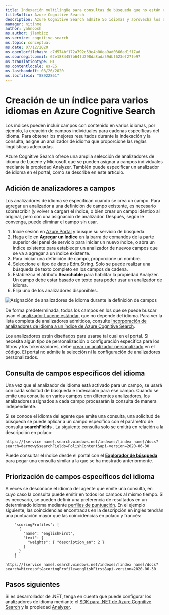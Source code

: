 ```yaml
---
title: Indexación multilingüe para consultas de búsqueda que no están en inglés
titleSuffix: Azure Cognitive Search
description: Azure Cognitive Search admite 56 idiomas y aprovecha los analizadores de idiomas de Lucene y la tecnología de procesamiento del lenguaje natural de Microsoft.
manager: nitinme
author: yahnoosh
ms.author: jlembicz
ms.service: cognitive-search
ms.topic: conceptual
ms.date: 07/12/2020
ms.openlocfilehash: c7d574bf172a792c59e4b00ea9ad0366ad1f17ad
ms.sourcegitcommit: 62e1884457b64fd798da8ada59dbf623ef27fe97
ms.translationtype: HT
ms.contentlocale: es-ES
ms.lasthandoff: 08/26/2020
ms.locfileid: "88922861"
---
```

# <a name="how-to-create-an-index-for-multiple-languages-in-azure-cognitive-search"></a>Creación de un índice para varios idiomas en Azure Cognitive Search

Los índices pueden incluir campos con contenido en varios idiomas, por ejemplo, la creación de campos individuales para cadenas específicas del idioma. Para obtener los mejores resultados durante la indexación y la consulta, asigne un analizador de idioma que proporcione las reglas lingüísticas adecuadas. 

Azure Cognitive Search ofrece una amplia selección de analizadores de idioma de Lucene y Microsoft que se pueden asignar a campos individuales mediante la propiedad Analyzer. También puede especificar un analizador de idioma en el portal, como se describe en este artículo.

## <a name="add-analyzers-to-fields"></a>Adición de analizadores a campos

Los analizadores de idioma se especifican cuando se crea un campo. Para agregar un analizador a una definición de campo existente, es necesario sobrescribir (y volver a cargar) el índice, o bien crear un campo idéntico al original, pero con una asignación de analizador. Después, según le convenga, puede eliminar el campo sin usar.

1. Inicie sesión en [Azure Portal](https://portal.azure.com) y busque su servicio de búsqueda.
1. Haga clic en **Agregar un índice** en la barra de comandos de la parte superior del panel de servicio para iniciar un nuevo índice, o abra un índice existente para establecer un analizador de nuevos campos que se va a agregar a un índice existente.
1. Para iniciar una definición de campo, proporcione un nombre.
1. Seleccione el tipo de datos Edm.String. Solo se puede realizar una búsqueda de texto completo en los campos de cadena.
1. Establezca el atributo **Searchable** para habilitar la propiedad Analyzer. Un campo debe estar basado en texto para poder usar un analizador de idioma.
1. Elija uno de los analizadores disponibles. 

![Asignación de analizadores de idioma durante la definición de campos](media/search-language-support/select-analyzer.png "Asignación de analizadores de idioma durante la definición de campos")

De forma predeterminada, todos los campos en los que se puede buscar usan el [analizador Lucene estándar](https://lucene.apache.org/core/6_6_1/core/org/apache/lucene/analysis/standard/StandardAnalyzer.html), que no depende del idioma. Para ver la lista completa de analizadores admitidos, consulte [Incorporación de analizadores de idioma a un índice de Azure Cognitive Search](index-add-language-analyzers.md).

Los analizadores están diseñados para usarse tal cual en el portal. Si necesita algún tipo de personalización o configuración específica para los filtros y los tokenizadores, debe [crear un analizador personalizado](index-add-custom-analyzers.md) en el código. El portal no admite la selección ni la configuración de analizadores personalizados.

## <a name="query-language-specific-fields"></a>Consulta de campos específicos del idioma

Una vez que el analizador de idioma está activado para un campo, se usará con cada solicitud de búsqueda e indexación para ese campo. Cuando se emite una consulta en varios campos con diferentes analizadores, los analizadores asignados a cada campo procesarán la consulta de manera independiente.

Si se conoce el idioma del agente que emite una consulta, una solicitud de búsqueda se puede aplicar a un campo específico con el parámetro de consulta **searchFields** . La siguiente consulta solo se emitirá en relación a la descripción en polaco:

`https://[service name].search.windows.net/indexes/[index name]/docs?search=darmowy&searchFields=PolishContent&api-version=2020-06-30`

Puede consultar el índice desde el portal con el [**Explorador de búsqueda**](search-explorer.md) para pegar una consulta similar a la que se ha mostrado anteriormente.

## <a name="boost-language-specific-fields"></a>Priorización de campos específicos del idioma

A veces se desconoce el idioma del agente que emite una consulta, en cuyo caso la consulta puede emitir en todos los campos al mismo tiempo. Si es necesario, se pueden definir una preferencia de resultados en un determinado idioma mediante [perfiles de puntuación](index-add-scoring-profiles.md). En el ejemplo siguiente, las coincidencias encontradas en la descripción en inglés tendrán una puntuación mayor que las coincidencias en polaco y francés:

```http
    "scoringProfiles": [
      {
        "name": "englishFirst",
        "text": {
          "weights": { "description_en": 2 }
        }
      }
    ]
```

`https://[service name].search.windows.net/indexes/[index name]/docs?search=Microsoft&scoringProfile=englishFirst&api-version=2020-06-30`

## <a name="next-steps"></a>Pasos siguientes

Si es desarrollador de .NET, tenga en cuenta que puede configurar los analizadores de idioma mediante el [SDK para .NET de Azure Cognitive Search](https://www.nuget.org/packages/Microsoft.Azure.Search) y la propiedad [Analyzer](/dotnet/api/microsoft.azure.search.models.analyzer?view=azure-dotnet).